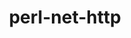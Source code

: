 ---
title: "perl-net-http"
layout: cache
categories: [package, develop]
meta: {"versions": ["6.23"], "compilers": ["gcc@=11.1.0", "gcc@=11.4.0"], "oss": ["ubuntu20.04", "ubuntu22.04"], "platforms": ["linux"], "targets": ["x86_64_v3"], "stacks": ["data-vis-sdk", "e4s", "hep", "root"], "num_specs": 3, "num_specs_by_stack": {"data-vis-sdk": 1, "root": 3, "e4s": 2, "hep": 1}}
spec_details: [{"hash": "seolauemj2zam4p3ikczxfdwos7qgm3l", "compiler": "gcc@=11.1.0", "versions": ["6.23"], "os": "ubuntu20.04", "platform": "linux", "target": "x86_64_v3", "variants": ["build_system=perl"], "stacks": ["data-vis-sdk", "root"], "size": "-", "tarball": "https://binaries.spack.io/develop/build_cache/linux-ubuntu20.04-x86_64_v3/gcc-11.1.0/perl-net-http-6.23/linux-ubuntu20.04-x86_64_v3-gcc-11.1.0-perl-net-http-6.23-seolauemj2zam4p3ikczxfdwos7qgm3l.spack"}, {"hash": "6i4va5cfdw5h6eqx3xh6rfbstr6hwkw7", "compiler": "gcc@=11.4.0", "versions": ["6.23"], "os": "ubuntu22.04", "platform": "linux", "target": "x86_64_v3", "variants": ["build_system=perl"], "stacks": ["root", "e4s", "hep"], "size": "-", "tarball": "https://binaries.spack.io/develop/build_cache/linux-ubuntu22.04-x86_64_v3/gcc-11.4.0/perl-net-http-6.23/linux-ubuntu22.04-x86_64_v3-gcc-11.4.0-perl-net-http-6.23-6i4va5cfdw5h6eqx3xh6rfbstr6hwkw7.spack"}, {"hash": "keb6ie54helrazeeyjsjkld3p6nheyt2", "compiler": "gcc@=11.4.0", "versions": ["6.23"], "os": "ubuntu22.04", "platform": "linux", "target": "x86_64_v3", "variants": ["build_system=perl"], "stacks": ["root", "e4s"], "size": "-", "tarball": "https://binaries.spack.io/develop/build_cache/linux-ubuntu22.04-x86_64_v3/gcc-11.4.0/perl-net-http-6.23/linux-ubuntu22.04-x86_64_v3-gcc-11.4.0-perl-net-http-6.23-keb6ie54helrazeeyjsjkld3p6nheyt2.spack"}]
---